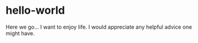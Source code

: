# hello-world
Here we go...
I want to enjoy life.  I would appreciate any helpful advice one might have.
